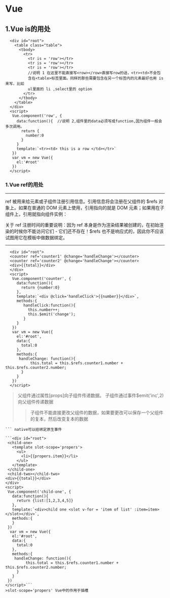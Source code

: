 # Vue  

## 1.Vue is的用处

```<body>
  <div id="root">
    <table class="table">
      <tbody>
        <tr>
          <tr is = 'row'></tr>  
          <tr is = 'row'></tr>
          <tr is = 'row'></tr>
          //说明 1 在这里不能直接写<row></row>直接写row的话，<tr><td>不会包
          含在<table>标签里面。同样的那些需要包含在另一个标签内的元素最好也用 is 来写，比如
          ul里面的 li ,select里的 option
        </tr>
      </tbody>
    </table>
  </div>
  <script>
   Vue.component('row', {
     data:function(){  //说明 2,组件里的data必须写成function,因为组件一般会多次调用。
       return {
         number:0
       }
     }
     template:`<tr><td> this is a row </td></tr>`
   })
   var vm = new Vue({
     el:'#root'
   })
  </script>
 ```

### 1.Vue ref的用处

***
ref 被用来给元素或子组件注册引用信息。引用信息将会注册在父组件的 $refs 对象上。如果在普通的 DOM 元素上使用，引用指向的就是 DOM 元素；如果用在子组件上，引用就指向组件实例：

关于 ref 注册时间的重要说明：因为 ref 本身是作为渲染结果被创建的，在初始渲染的时候你不能访问它们 - 它们还不存在！$refs 也不是响应式的，因此你不应该试图用它在模板中做数据绑定。
***

```<body>
  <div id="root">
  <counter ref='counter1' @change='handleChange'></counter>
  <counter ref='counter2' @change='handleChange'></counter>
  <div>{{total}}</div>
  </div>
  <script>
   Vue.component('counter', {
     data:function(){
       return {number:0}
     },
     template:`<div @click='handleClick'>{{number}}</div>`,
     methods:{
        handleClick:function(){
          this.number++;
          this.$emit('change');
        }
     }
   })
   var vm = new Vue({
     el:'#root',
     data:{
       total:0
     },
     methods:{
      handleChange: function(){
           this.total = this.$refs.counter1.number + this.$refs.counter2.number;
       }
     }
   })
  </script>
  ```

  >父组件通过属性[props]向子组件传递数据。 子组件通过事件$emit('inc',2)向父组件传递数据
  >>子组件不能直接更改父组件的数据，如果要更改可以保存一个父组件的复本，然后改变复本的数据

  ```<div @click.native='handleClick'>{{number}}</div>
  ``` native可以给绑定原生事件

```<div id="root">
   <child-one>
     <template slot-scope='propers'>
       <ul>
         <li>{{propers.item}}</li>
       </ul>
     </template>
   </child-one>
   <child-two></child-two>
  <div>{{total}}</div>
  </div>
  <script>
   Vue.component('child-one', {
     data:function(){
       return {list:[1,2,3,4,5]}
     },
     template:`<div>child one <slot v-for = 'item of list' :item=item></slot></div>`,
     methods:{
     }
   })
    var vm = new Vue({
     el:'#root',
     data:{
       total:0
     },
     methods:{
      handleChange: function(){
           this.total = this.$refs.counter1.number + this.$refs.counter2.number;
       }
     }
   })
  </script>```
  >slot-scope='propers' Vue中的作用于插槽